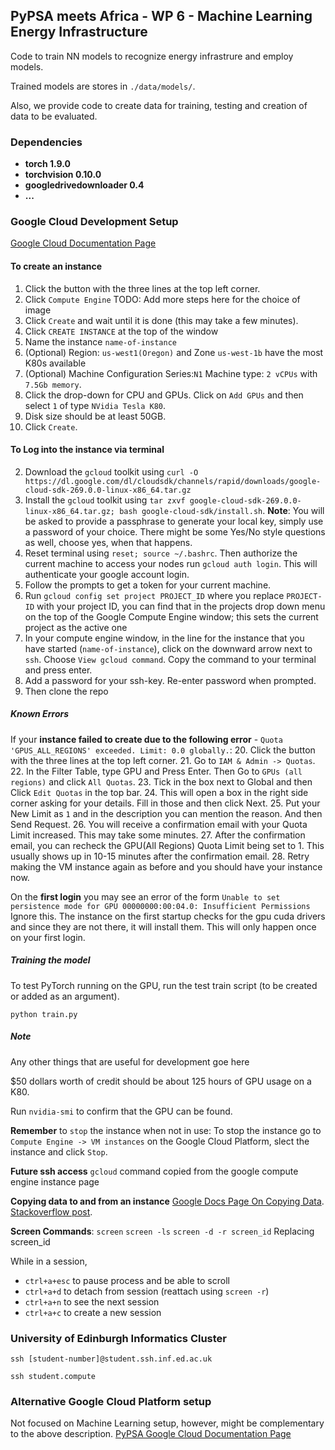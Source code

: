 ## PyPSA meets Africa - WP 6 - Machine Learning Energy Infrastructure

Code to train NN models to recognize energy infrastrure and employ models.

Trained models are stores in ```./data/models/```.

Also, we provide code to create data for training, testing and creation of data to be evaluated.


### Dependencies

* **torch 1.9.0**
* **torchvision 0.10.0**
* **googledrivedownloader 0.4**
* **...**


### Google Cloud Development Setup

[Google Cloud Documentation Page](https://cloud.google.com/docs/)

#### To create an instance
1. Click the button with the three lines at the top left corner.
2. Click ```Compute Engine```
TODO: Add more steps here for the choice of image
9. Click ```Create``` and wait until it is done (this may take a few minutes).
12. Click  ```CREATE INSTANCE```  at the top of the window
13. Name the instance ```name-of-instance```
14. (Optional) Region: ```us-west1(Oregon)``` and Zone ```us-west-1b``` have the most K80s available
15. (Optional) Machine Configuration Series:```N1``` Machine type: ```2 vCPUs``` with ```7.5Gb memory```.
16. Click the drop-down for CPU and GPUs. Click on ```Add GPUs``` and then select `1` of type ```NVidia Tesla K80```.
17. Disk size should be at least 50GB. 
18. Click ```Create```.

#### To Log into the instance via terminal
2. Download the `gcloud` toolkit using ```curl -O https://dl.google.com/dl/cloudsdk/channels/rapid/downloads/google-cloud-sdk-269.0.0-linux-x86_64.tar.gz```
3. Install the `gcloud` toolkit using ```tar zxvf google-cloud-sdk-269.0.0-linux-x86_64.tar.gz; bash google-cloud-sdk/install.sh```.
**Note**: You will be asked to provide a passphrase to generate your local key, simply use a password of your choice. There might be some Yes/No style questions as well, choose yes, when that happens.
4. Reset terminal using ```reset; source ~/.bashrc```. Then authorize the current machine to access your nodes run ```gcloud auth login```. This will authenticate your google account login.
3. Follow the prompts to get a token for your current machine.
4. Run ```gcloud config set project PROJECT_ID``` where you replace `PROJECT-ID` with your project ID, you can find that in the projects drop down menu on the top of the Google Compute Engine window; this sets the current project as the active one
5. In your compute engine window, in the line for the instance  that you have started (`name-of-instance`), click on the downward arrow next to ```ssh```. Choose ```View gcloud command```. Copy the command to your terminal and press enter.
6. Add a password for your ssh-key. Re-enter password when prompted.
11. Then clone the repo

##### Known Errors
If your **instance failed to create due to the following error** - ```Quota 'GPUS_ALL_REGIONS' exceeded. Limit: 0.0 globally.```:
20. Click the button with the three lines at the top left corner.
21. Go to ```IAM & Admin -> Quotas```.
22. In the Filter Table, type GPU and Press Enter. Then Go to ```GPUs (all regions)``` and click ```All Quotas```.
23. Tick in the box next to Global and then Click ```Edit Quotas``` in the top bar. 
24. This will open a box in the right side corner asking for your details. Fill in those and then click Next.
25. Put your New Limit as ```1``` and in the description you can mention the reason. And then Send Request. 
26. You will receive a confirmation email with your Quota Limit increased. This may take some minutes.
27. After the confirmation email, you can recheck the GPU(All Regions) Quota Limit being set to 1. This usually shows up in 10-15 minutes after the confirmation email. 
28. Retry making the VM instance again as before and you should have your instance now. 

On the **first login** you may see an error of the form `Unable to set persistence mode for GPU 00000000:00:04.0: Insufficient Permissions`
Ignore this.  The instance on the first startup checks for the gpu cuda drivers and since they are not there, it will install them. This will only happen once on your first login.


##### Training the model 
To test PyTorch running on the GPU, run the test train script (to be created or added as an argument).
```
python train.py
```

##### Note
Any other things that are useful for development goe here

$50 dollars worth of credit should be about 125 hours of GPU usage on a K80.

Run ```nvidia-smi``` to confirm that the GPU can be found.

**Remember** to ```stop``` the instance when not in use:
To stop the instance go to `Compute Engine -> VM instances` on the Google Cloud Platform, slect the instance and click ```Stop```.

**Future ssh access** `gcloud` command copied from the google compute engine instance page

**Copying data to and from an instance**
[Google Docs Page On Copying Data](https://cloud.google.com/filestore/docs/copying-data).
[Stackoverflow post](https://stackoverflow.com/questions/27857532/rsync-to-google-compute-engine-instance-from-jenkins).

**Screen Commands**:
```screen```
```screen -ls```
```screen -d -r screen_id```  Replacing screen_id 

While in a session,
- ```ctrl+a+esc``` to pause process and be able to scroll
- ```ctrl+a+d``` to detach from session (reattach using ```screen -r```)
- ```ctrl+a+n``` to see the next session
- ```ctrl+a+c``` to create a new session


### University of Edinburgh Informatics Cluster

```
ssh [student-number]@student.ssh.inf.ed.ac.uk
```
```
ssh student.compute
```
### Alternative Google Cloud Platform setup
Not focused on Machine Learning setup, however, might be complementary to the above description.
[PyPSA Google Cloud Documentation Page](https://pypsa-eur.readthedocs.io/en/latest/cloudcomputing.html#cloud-computing)
